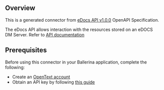 ## Overview
This is a generated connector from [eDocs API v1.0.0](https://www.opentext.com/products-and-solutions/industries/legal/legal-content-management-edocs) OpenAPI Specification.

The eDocs API allows interaction with the resources stored on an eDOCS DM Server. Refer to [API documentation](https://developer.opentext.com/apis/9ca24bb2-a89a-446a-96dc-3138b8a5622f/eDOCS%20REST%20API)

## Prerequisites
Before using this connector in your Ballerina application, complete the following:

* Create an [OpenText account](https://login.opentext.com/register) 
* Obtain an API key by following [this guide](https://developer.opentext.com/resources/documentation/Store%20and%20Manage/58b75479174da8d035260ed4c3c4c561/page/2)